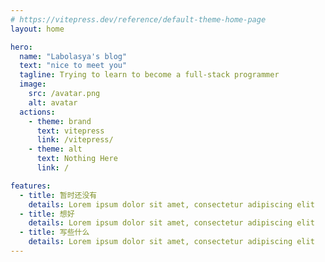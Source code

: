 ```yaml
---
# https://vitepress.dev/reference/default-theme-home-page
layout: home

hero:
  name: "Labolasya's blog"
  text: "nice to meet you"
  tagline: Trying to learn to become a full-stack programmer
  image:
    src: /avatar.png
    alt: avatar
  actions:
    - theme: brand
      text: vitepress
      link: /vitepress/
    - theme: alt
      text: Nothing Here
      link: /

features:
  - title: 暂时还没有
    details: Lorem ipsum dolor sit amet, consectetur adipiscing elit
  - title: 想好
    details: Lorem ipsum dolor sit amet, consectetur adipiscing elit
  - title: 写些什么
    details: Lorem ipsum dolor sit amet, consectetur adipiscing elit
---
```


<style>
@keyframes wiggle {
  0% {
    transform: translate(0, 0);
  }
  1% {
    transform: translate(-4px, 4px);
  }
  2% {
    transform: translate(0, 0);
  }
  3% {
    transform: translate(4px, -4px);
  }
  4% {
    transform: translate(0, 0);
  }

  10% {
    transform: translate(0, 0);
  }
  11% {
    transform: translate(-4px, -4px);
  }
  12% {
    transform: translate(0, 0);
  }
  13% {
    transform: translate(4px, 4px);
  }
  14% {
    transform: translate(0, 0);
  }
}
.image {
  animation: wiggle 2s infinite;
}
</style>